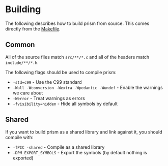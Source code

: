 # Building

The following describes how to build prism from source.
This comes directly from the [Makefile](../Makefile).

## Common

All of the source files match `src/**/*.c` and all of the headers match `include/**/*.h`.

The following flags should be used to compile prism:

* `-std=c99` - Use the C99 standard
* `-Wall -Wconversion -Wextra -Wpedantic -Wundef` - Enable the warnings we care about
* `-Werror` - Treat warnings as errors
* `-fvisibility=hidden` - Hide all symbols by default

## Shared

If you want to build prism as a shared library and link against it, you should compile with:

* `-fPIC -shared` - Compile as a shared library
* `-DPM_EXPORT_SYMBOLS` - Export the symbols (by default nothing is exported)
